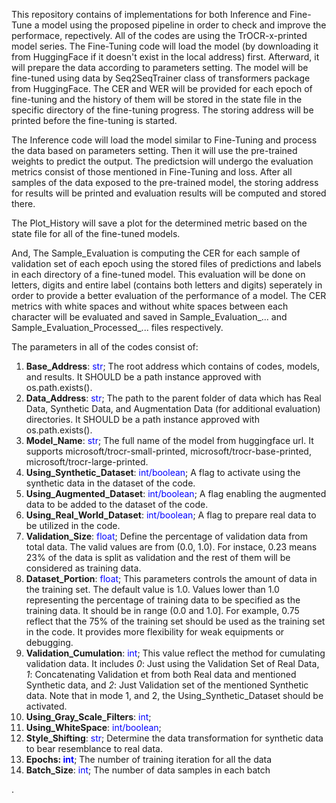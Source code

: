 This repository contains of implementations for both Inference and Fine-Tune a model using the proposed pipeline in order to check and improve the performace, repectively. All of the codes are using the TrOCR-x-printed model series. 
The Fine-Tuning code will load the model (by downloading it from HuggingFace if it doesn't exist in the local address) first. Afterward, it will prepare the data according to parameters setting. The model will be fine-tuned using data by Seq2SeqTrainer class of transformers package from HuggingFace. The CER and WER will be provided for each epoch of fine-tuning and the history of them will be stored in the state file in the specific directory of the fine-tuning progress. The storing address will be printed before the fine-tuning is started.

The Inference code will load the model similar to Fine-Tuning and process the data based on parameters setting. Then it will use the pre-trained weights to predict the output. The predictsion will undergo the evaluation metrics consist of those mentioned in Fine-Tuning and loss. After all samples of the data exposed to the pre-trained model, the storing address for results will be printed and evaluation results will be computed and stored there.

The Plot_History will save a plot for the determined metric based on the state file for all of the fine-tuned models.

And, The Sample_Evaluation is computing the CER for each sample of validation set of each epoch using the stored files of predictions and labels in each directory of a fine-tuned model. This evaluation will be done on letters, digits and entire label (contains both letters and digits) seperately in order to provide a better evaluation of the performance of a model. The CER metrics with white spaces and without white spaces between each character will be evaluated and saved in Sample_Evaluation_... and Sample_Evaluation_Processed_... files respectively. 

The parameters in all of the codes consist of:
<span style="color: blue;">
1. __Base_Address__: <span style="color: blue;">str</span>; The root address which contains of codes, models, and results. It SHOULD be a path instance approved with os.path.exists().
2. __Data_Address__: <span style="color: blue;">str</span>; The path to the parent folder of data which has Real Data, Synthetic Data, and Augmentation Data (for additional evaluation) directories. It SHOULD be a path instance approved with os.path.exists().
3. __Model_Name__: <span style="color: blue;">str</span>; The full name of the model from huggingface url. It supports microsoft/trocr-small-printed, microsoft/trocr-base-printed, microsoft/trocr-large-printed.
4. __Using_Synthetic_Dataset__: <span style="color: blue;">int/boolean</span>; A flag to activate using the synthetic data in the dataset of the code.
5. __Using_Augmented_Dataset__: <span style="color: blue;">int/boolean</span>; A flag enabling the augmented data to be added to the dataset of the code.
6. __Using_Real_World_Dataset__: <span style="color: blue;">int/boolean</span>; A flag to prepare real data to be utilized in the code.
7. __Validation_Size__: <span style="color: blue;">float</span>; Define the percentage of validation data from total data. The valid values are from (0.0, 1.0). For instace, 0.23 means 23% of the data is split as validation and the rest of them will be considered as training data.
8. __Dataset_Portion__: <span style="color: blue;">float</span>; This parameters controls the amount of data in the training set. The default value is 1.0. Values lower than 1.0 representing the percentage of training data to be specified as the training data. It should be in range (0.0 and 1.0]. For example, 0.75 reflect that the 75% of the training set should be used as the training set in the code. It provides more flexibility for weak equipments or debugging.
9. __Validation_Cumulation__: <span style="color: blue;">int</span>; This value reflect the method for cumulating validation data. It includes *0*: Just using the Validation Set of Real Data, *1*: Concatenating Validation et from both Real data and mentioned Synthetic data, and *2*: Just Validation set of the mentioned Synthetic data. Note that in mode 1, and 2, the Using_Synthetic_Dataset should be activated.
10. __Using_Gray_Scale_Filters__: <span style="color: blue;">int</span>; 
11. __Using_WhiteSpace__: <span style="color: blue;">int/boolean</span>; 
12. __Style_Shifting__: <span style="color: blue;">str</span>; Determine the data transformation for synthetic data to bear resemblance to real data. 
13. __Epochs: <span style="color: blue;">int__</span>; The number of training iteration for all the data
14. __Batch_Size__: <span style="color: blue;">int</span>; The number of data samples in each batch

.
